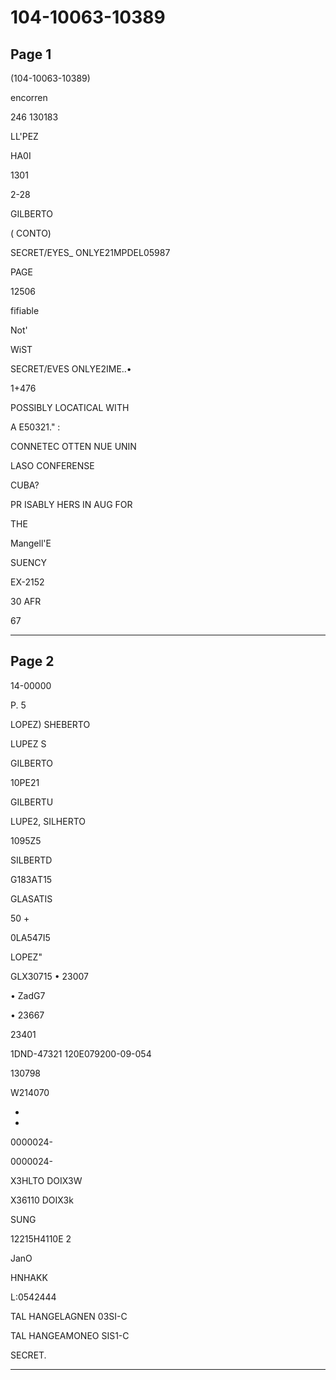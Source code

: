 # 104-10063-10389

## Page 1

(104-10063-10389)

encorren

246 130183

LL'PEZ

HA0I

1301

2-28

GILBERTO

( CONTO)

SECRET/EYES_ ONLYE21MPDEL05987

PAGE

12506

fifiable

Not'

WiST

SECRET/EVES ONLYE2IME..•

1+476

POSSIBLY LOCATICAL WITH

A E50321." :

CONNETEC OTTEN NUE UNIN

LASO CONFERENSE

CUBA?

PR ISABLY HERS IN AUG FOR

THE

Mangell'E

SUENCY

EX-2152

30 AFR

67

---

## Page 2

14-00000

P. 5

LOPEZ) SHEBERTO

LUPEZ S

GILBERTO

10PE21

GILBERTU

LUPE2, SILHERTO

1095Z5

SILBERTD

G183AТ15

GLASATIS

50 +

0LA547I5

LOPEZ"

GLX30715 • 23007

• ZadG7

• 23667

23401

1DND-47321 120E079200-09-054

130798

W214070

-

-

0000024-

0000024-

X3HLTO DOIX3W

X36110 DOIX3k

SUNG

12215H4110E 2

JanO

HNHAKK

L:0542444

TAL HANGELAGNEN 03SI-C

TAL HANGEAMONEO SIS1-C

SECRET.

---

